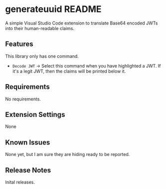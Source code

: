 # generateuuid README

A simple Visual Studio Code extension to translate Base64 encoded JWTs into their human-readable claims. 

## Features

This library only has one command.
* `Decode JWT` -> Select this command when you have highlighted a JWT. If it's a legit JWT, then the claims will be printed below it.

## Requirements

No requirements.

## Extension Settings

None

## Known Issues

None yet, but I am sure they are hiding ready to be reported.

## Release Notes

Inital releases.
